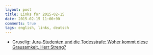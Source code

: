 ```yaml
---
layout: post
title: Links for 2015-02-15
date: 2015-02-15 11:00:00
comments: true
tags: english, links, deutsch
---
```


- Gruselig: [ Jura-Studenten und die Todesstrafe: Woher kommt diese Grausamkeit, Herr Streng?](http://www.spiegel.de/unispiegel/jobundberuf/umfrage-eines-professors-erlanger-jurastudenten-pro-todesstrafe-a-1017230.html)
